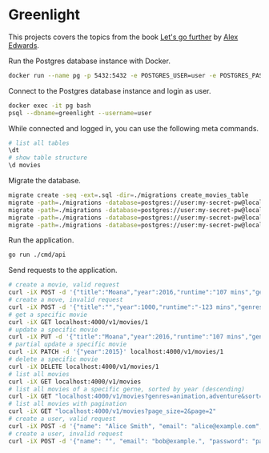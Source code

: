 # Greenlight
This projects covers the topics from the book [Let's go further](https://lets-go-further.alexedwards.net/) by [Alex Edwards](https://github.com/alexedwards).

Run the Postgres database instance with Docker.
```bash
docker run --name pg -p 5432:5432 -e POSTGRES_USER=user -e POSTGRES_PASSWORD=my-secret-pw -e POSTGRES_DB=greenlight -d postgres:16
```

Connect to the Postgres database instance and login as user.
```bash
docker exec -it pg bash
psql --dbname=greenlight --username=user
```

While connected and logged in, you can use the following meta commands.
```bash
# list all tables
\dt
# show table structure
\d movies
```

Migrate the database.
```bash
migrate create -seq -ext=.sql -dir=./migrations create_movies_table
migrate -path=./migrations -database=postgres://user:my-secret-pw@localhost:5432/greenlight?sslmode=disable up
migrate -path=./migrations -database=postgres://user:my-secret-pw@localhost:5432/greenlight?sslmode=disable goto 1
migrate -path=./migrations -database=postgres://user:my-secret-pw@localhost:5432/greenlight?sslmode=disable version
migrate -path=./migrations -database=postgres://user:my-secret-pw@localhost:5432/greenlight?sslmode=disable force 1
```

Run the application.
```bash
go run ./cmd/api
```

Send requests to the application.
```bash
# create a movie, valid request
curl -iX POST -d '{"title":"Moana","year":2016,"runtime":"107 mins","genres":["animation","adventure"]}' localhost:4000/v1/movies
# create a move, invalid request
curl -iX POST -d '{"title":"","year":1000,"runtime":"-123 mins","genres":["sci-fi","sci-fi"]}' localhost:4000/v1/movies
# get a specific movie
curl -iX GET localhost:4000/v1/movies/1
# update a specific movie
curl -iX PUT -d '{"title":"Moana","year":2016,"runtime":"107 mins","genres":["animation","adventure","musical"]}' localhost:4000/v1/movies/1
# partial update a specific movie
curl -iX PATCH -d '{"year":2015}' localhost:4000/v1/movies/1
# delete a specific movie
curl -iX DELETE localhost:4000/v1/movies/1
# list all movies
curl -iX GET localhost:4000/v1/movies
# list all movies of a specific gerne, sorted by year (descending)
curl -iX GET "localhost:4000/v1/movies?genres=animation,adventure&sort=-year"
# list all movies with pagination
curl -iX GET "localhost:4000/v1/movies?page_size=2&page=2"
# create a user, valid request
curl -iX POST -d '{"name": "Alice Smith", "email": "alice@example.com", "password": "pa55word"}' localhost:4000/v1/users
# create a user, invalid request
curl -iX POST -d '{"name": "", "email": "bob@example.", "password": "pass"}' localhost:4000/v1/users
```

